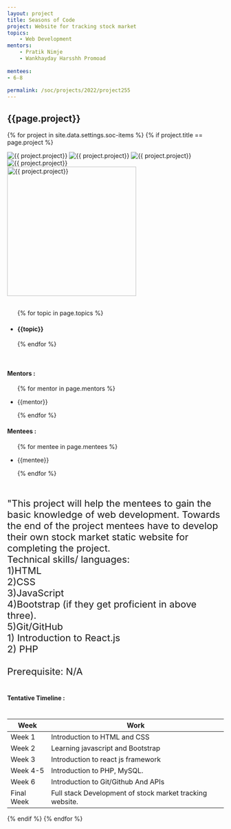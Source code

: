 ```yaml
---
layout: project
title: Seasons of Code
project: Website for tracking stock market 
topics:
    - Web Development
mentors:
    - Pratik Nimje 
    - Wankhayday Harsshh Promoad  
    
mentees:
- 6-8 
    
permalink: /soc/projects/2022/project255
---
```


<h2 class="display1 m-3 p-3 text-center project-title">{{page.project}}</h2>

{% for project in site.data.settings.soc-items %}
{% if project.title == page.project %}

<div class ="img-soc d-block"> 
    <img src="{{ site.baseurl }}/{{ project.image }}" alt="{{ project.project}}" class="image-1">
    <img src="{{ site.baseurl }}/{{ project.image }}" alt="{{ project.project}}" class="image-2">
    <img src="{{ site.baseurl }}/{{ project.image }}" alt="{{ project.project}}" class="image-3">
    <img src="{{ site.baseurl }}/{{ project.image }}" alt="{{ project.project}}" class="image-4">
</div>
<div class = "mobile-img-soc">
  <img src="{{ site.baseurl }}/{{ project.image }}"  width = "300" height="300" alt="{{ project.project}}" class="border rounded">
  </div>
<div >
    <br>
    <ul>
        {% for topic in page.topics %}
        <li><h4 class="text-primary text-center topics">{{topic}}</h4></li>
        {% endfor %}
    </ul>
    <br>
    <h4 class="display3  ">Mentors :</h4> 
    <ul>
        {% for mentor in page.mentors %}
        <li><p class="lead">{{mentor}}</p></li>
        {% endfor %}
    </ul>
    <h4 class="display3  ">Mentees :</h4> 
    <ul>
        {% for mentee in page.mentees %}
        <li><p class="lead">{{mentee}}</p></li>
        {% endfor %}
    </ul>
</div>
<div class = "project-desc" >
    <p class="display3" style = "font-size:22px;" >
        <br>
        "This project will help the mentees to gain the basic knowledge of web development. Towards the end of the project mentees have to develop their own stock market static website for completing the project.<br>
Technical skills/ languages: <br>
1)HTML<br>
2)CSS<br>
3)JavaScript<br>
4)Bootstrap (if they get proficient in above three).<br>
5)Git/GitHub<br>
1) Introduction to React.js <br>
2) PHP<br>
        <br>
Prerequisite:
N/A 
<br>
    </p>
</div>
<div class = "d-flex flex-wrap">
<div>
    <h4 class="display3" style="margin:40px 0px 40px 0px;">Tentative Timeline :</h4>
    <table class="table table-striped w-100">
    <thead>
        <tr>
        <th>Week</th>
        <th>Work</th>
        </tr>
    </thead>
    <tbody>
    <tr>
      <td>Week 1</td>
      <td>Introduction to HTML and CSS
  </td>
    </tr>
    <tr>
      <td>Week 2</td>
      <td>	Learning javascript and Bootstrap</td>
    </tr>
    <tr>
      <td>Week 3</td>
      <td>Introduction to react js framework</td>
    </tr>
    <tr>
      <td>Week 4-5</td>
      <td>Introduction to PHP, MySQL.</td>
    </tr>
    <tr>
    <td>Week 6</td>
      <td>Introduction to Git/Github And APIs</td>
    </tr>
    <tr>
      <td>Final Week</td>
      <td>Full stack Development of stock market tracking website.</td>
    </tr>
    </tbody>
    </table>
</div>
</div>
{% endif %}
{% endfor %}
